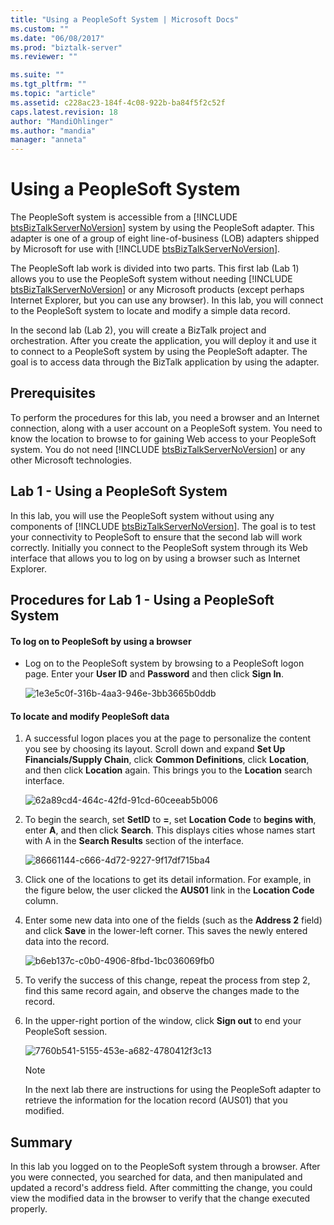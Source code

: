 ```yaml
---
title: "Using a PeopleSoft System | Microsoft Docs"
ms.custom: ""
ms.date: "06/08/2017"
ms.prod: "biztalk-server"
ms.reviewer: ""

ms.suite: ""
ms.tgt_pltfrm: ""
ms.topic: "article"
ms.assetid: c228ac23-184f-4c08-922b-ba84f5f2c52f
caps.latest.revision: 18
author: "MandiOhlinger"
ms.author: "mandia"
manager: "anneta"
---
```

# Using a PeopleSoft System
The PeopleSoft system is accessible from a [!INCLUDE [btsBizTalkServerNoVersion](../includes/btsbiztalkservernoversion-md.md)] system by using the PeopleSoft adapter. This adapter is one of a group of eight line-of-business (LOB) adapters shipped by Microsoft for use with [!INCLUDE [btsBizTalkServerNoVersion](../includes/btsbiztalkservernoversion-md.md)].  
  
 The PeopleSoft lab work is divided into two parts. This first lab (Lab 1) allows you to use the PeopleSoft system without needing [!INCLUDE [btsBizTalkServerNoVersion](../includes/btsbiztalkservernoversion-md.md)] or any Microsoft products (except perhaps Internet Explorer, but you can use any browser). In this lab, you will connect to the PeopleSoft system to locate and modify a simple data record.  
  
 In the second lab (Lab 2), you will create a BizTalk project and orchestration. After you create the application, you will deploy it and use it to connect to a PeopleSoft system by using the PeopleSoft adapter. The goal is to access data through the BizTalk application by using the adapter.  
  
## Prerequisites  
 To perform the procedures for this lab, you need a browser and an Internet connection, along with a user account on a PeopleSoft system. You need to know the location to browse to for gaining Web access to your PeopleSoft system. You do not need [!INCLUDE [btsBizTalkServerNoVersion](../includes/btsbiztalkservernoversion-md.md)] or any other Microsoft technologies.  
  
## Lab 1 - Using a PeopleSoft System  
 In this lab, you will use the PeopleSoft system without using any components of [!INCLUDE [btsBizTalkServerNoVersion](../includes/btsbiztalkservernoversion-md.md)]. The goal is to test your connectivity to PeopleSoft to ensure that the second lab will work correctly. Initially you connect to the PeopleSoft system through its Web interface that allows you to log on by using a browser such as Internet Explorer.  
  
## Procedures for Lab 1 - Using a PeopleSoft System  
  
#### To log on to PeopleSoft by using a browser  
  
-   Log on to the PeopleSoft system by browsing to a PeopleSoft logon page. Enter your **User ID** and **Password** and then click **Sign In**.  
  
     ![](../core/media/1e3e5c0f-316b-4aa3-946e-3bb3665b0ddb.gif "1e3e5c0f-316b-4aa3-946e-3bb3665b0ddb")  
  
#### To locate and modify PeopleSoft data  
  
1.  A successful logon places you at the page to personalize the content you see by choosing its layout. Scroll down and expand **Set Up Financials/Supply Chain**, click **Common Definitions**, click **Location**, and then click **Location** again. This brings you to the **Location** search interface.  
  
     ![](../core/media/62a89cd4-464c-42fd-91cd-60ceeab5b006.gif "62a89cd4-464c-42fd-91cd-60ceeab5b006")  
  
2.  To begin the search, set **SetID** to **=**, set **Location Code** to **begins with**, enter **A**, and then click **Search**. This displays cities whose names start with A in the **Search Results** section of the interface.  
  
     ![](../core/media/86661144-c666-4d72-9227-9f17df715ba4.gif "86661144-c666-4d72-9227-9f17df715ba4")  
  
3.  Click one of the locations to get its detail information. For example, in the figure below, the user clicked the **AUS01** link in the **Location Code** column.  
  
4.  Enter some new data into one of the fields (such as the **Address 2** field) and click **Save** in the lower-left corner. This saves the newly entered data into the record.  
  
     ![](../core/media/b6eb137c-c0b0-4906-8fbd-1bc036069fb0.gif "b6eb137c-c0b0-4906-8fbd-1bc036069fb0")  
  
5.  To verify the success of this change, repeat the process from step 2, find this same record again, and observe the changes made to the record.  
  
6.  In the upper-right portion of the window, click **Sign out** to end your PeopleSoft session.  
  
     ![](../core/media/7760b541-5155-453e-a682-4780412f3c13.gif "7760b541-5155-453e-a682-4780412f3c13")  
  
    > [!NOTE]
    >  In the next lab there are instructions for using the PeopleSoft adapter to retrieve the information for the location record (AUS01) that you modified.  
  
## Summary  
 In this lab you logged on to the PeopleSoft system through a browser. After you were connected, you searched for data, and then manipulated and updated a record's address field. After committing the change, you could view the modified data in the browser to verify that the change executed properly.